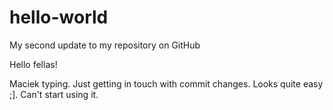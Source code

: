 # hello-world
My second update to my repository on GitHub

Hello fellas!

Maciek typing. Just getting in touch with commit changes.
Looks quite easy ;]. Can't start using it.
